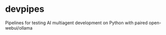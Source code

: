 # devpipes

Pipelines for testing AI multiagent development on Python with paired open-webui/ollama



